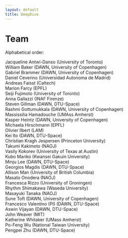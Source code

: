 ```yaml
---
layout: default
title: DeepDive
---
```


<!-- <nav class="main-nav">
  <a href="/deepdive/" class="nav-btn">Home</a>
  <a href="/deepdive/publications.html" class="nav-btn">Publications</a>
  <a href="/deepdive/team.html" class="nav-btn">Team</a>
  <a href="/deepdive/data.html" class="nav-btn">Data</a>
</nav>
 -->

# Team

Alphabetical order:

<div class="team-list">
  <div class="team-member">Jacqueline Antwi-Danso (University of Toronto)</div>
  <div class="team-member">William Baker (DAWN, University of Copenhagen)</div>
  <div class="team-member">Gabriel Brammer (DAWN, University of Copenhagen)</div>
  <div class="team-member">Daniel Ceverino (Universidad Autonoma de Madrid)</div>
  <div class="team-member">Andreas Faisst (Caltech)</div>
  <div class="team-member">Marion Farcy (EPFL)</div>
  <div class="team-member">Seiji Fujimoto (University of Toronto)</div>
  <div class="team-member">Anna Gallazzi (INAF Firenze)</div>
  <div class="team-member">Steven Gillman (DAWN, DTU-Space)</div>
  <div class="team-member">Rashmi Gottumukkala (DAWN, University of Copenhagen)</div>
  <div class="team-member">Massissilia Hamadouche (UMAss Amherst)</div>
  <div class="team-member">Kasper Heintz (DAWN, University of Copenhagen)</div>
  <div class="team-member">Michaela Hirschmann (EPFL)</div>
  <div class="team-member">Olivier Ilbert (LAM)</div>
  <div class="team-member">Kei Ito (DAWN, DTU-Space)</div>
  <div class="team-member">Christian Kragh Jespersen (Princeton University)</div>
  <div class="team-member">Takumi Kakimoto (NAOJ)</div>
  <div class="team-member">Vasily Kokorev (University of Texas at Austin)</div>
  <div class="team-member">Kubo Mariko (Kwansei Gakuin University)</div>
  <div class="team-member">Minju Lee (DAWN, DTU-Space)</div>
  <div class="team-member">Georgios Magdis (DAWN, DTU-Space)</div>
  <div class="team-member">Allison Man (University of British Columbia)</div>
  <div class="team-member">Masato Onodera (NAOJ)</div>
  <div class="team-member">Francesca Rizzo (University of Groningen)</div>
  <div class="team-member">Rhythm Shimakawa (Waseda University)</div>
  <div class="team-member">Masayuki Tanaka (NAOJ)</div>
  <div class="team-member">Sune Toft (DAWN, University of Copenhagen)</div>
  <div class="team-member">Francesco Valentino (PI) (DAWN, DTU-Space)</div>
  <div class="team-member">Aswin Vijayan (DAWN, DTU-Space)</div>
  <div class="team-member">John Weaver (MIT)</div>
  <div class="team-member">Katherine Whitaker (UMass Amherst)</div>
  <div class="team-member">Po-Feng Wu (National Taiwan University)</div>
  <div class="team-member">Pengpei Zhu (DAWN, DTU-Space)</div>
</div>
